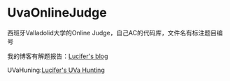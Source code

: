 # UvaOnlineJudge
<p>西班牙Valladolid大学的Online Judge，自己AC的代码库，文件名有标注题目编号<p>
<p>我的博客有解题报告：<a href="http://blog.csdn.net/zyq522376829">Lucifer's blog</a></p>
<p>UVaHuning:<a href="http://uhunt.felix-halim.net/id/744434">Lucifer's UVa Hunting</a></p>
